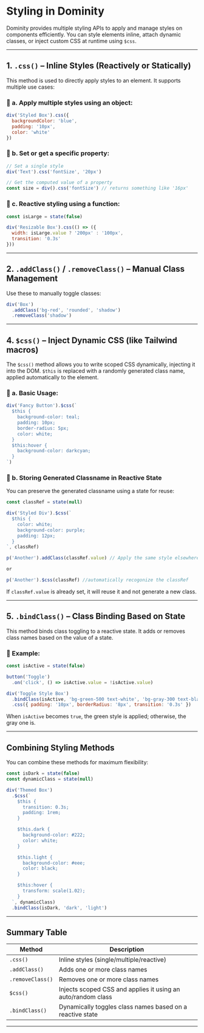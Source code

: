 
# Styling in Dominity

Dominity provides multiple styling APIs to apply and manage styles on components efficiently. You can style elements inline, attach dynamic classes, or inject custom CSS at runtime using `$css`.

---

## 1. `.css()` – Inline Styles (Reactively or Statically)

This method is used to directly apply styles to an element. It supports multiple use cases:

### 🔹 a. Apply multiple styles using an object:

```javascript
div('Styled Box').css({
  backgroundColor: 'blue',
  padding: '10px',
  color: 'white'
})
```

### 🔹 b. Set or get a specific property:

```javascript
// Set a single style
div('Text').css('fontSize', '20px')

// Get the computed value of a property
const size = div().css('fontSize') // returns something like '16px'
```

### 🔹 c. Reactive styling using a function:

```javascript
const isLarge = state(false)

div('Resizable Box').css(() => ({
  width: isLarge.value ? '200px' : '100px',
  transition: '0.3s'
}))
```

---

## 2. `.addClass()` / `.removeClass()` – Manual Class Management

Use these to manually toggle classes:

```javascript
div('Box')
  .addClass('bg-red', 'rounded', 'shadow')
  .removeClass('shadow')
```

---


## 4. `$css()` – Inject Dynamic CSS (like Tailwind macros)

The `$css()` method allows you to write scoped CSS dynamically, injecting it into the DOM. `$this` is replaced with a randomly generated class name, applied automatically to the element.

### 🔹 a. Basic Usage:

```javascript
div('Fancy Button').$css(`
  $this {
    background-color: teal;
    padding: 10px;
    border-radius: 5px;
    color: white;
  }
  $this:hover {
    background-color: darkcyan;
  }
`)
```

### 🔹 b. Storing Generated Classname in Reactive State

You can preserve the generated classname using a state for reuse:

```javascript
const classRef = state(null)

div('Styled Div').$css(`
  $this {
    color: white;
    background-color: purple;
    padding: 12px;
  }
`, classRef)

p('Another').addClass(classRef.value) // Apply the same style elsewhere

or 

p('Another').$css(classRef) //automatically recogonize the classRef
```

If `classRef.value` is already set, it will reuse it and not generate a new class.


---

## 5. `.bindClass()` – Class Binding Based on State

This method binds class toggling to a reactive state. It adds or removes class names based on the value of a state.

### 🔹 Example:

```javascript
const isActive = state(false)

button('Toggle')
  .on('click', () => isActive.value = !isActive.value)

div('Toggle Style Box')
  .bindClass(isActive, 'bg-green-500 text-white', 'bg-gray-300 text-black')
  .css({ padding: '10px', borderRadius: '8px', transition: '0.3s' })
```

When `isActive` becomes `true`, the green style is applied; otherwise, the gray one is.

---

##  Combining Styling Methods

You can combine these methods for maximum flexibility:

```javascript
const isDark = state(false)
const dynamicClass = state(null)

div('Themed Box')
  .$css(`
    $this {
      transition: 0.3s;
      padding: 1rem;
    }

    $this.dark {
      background-color: #222;
      color: white;
    }

    $this.light {
      background-color: #eee;
      color: black;
    }

    $this:hover {
      transform: scale(1.02);
    }
  `, dynamicClass)
  .bindClass(isDark, 'dark', 'light')
```

---

## Summary Table

| Method         | Description                                                            |
|----------------|------------------------------------------------------------------------|
| `.css()`        | Inline styles (single/multiple/reactive)                              |
| `.addClass()`   | Adds one or more class names                                           |
| `.removeClass()`| Removes one or more class names                                        |
| `$css()`        | Injects scoped CSS and applies it using an auto/random class          |
| `.bindClass()`  | Dynamically toggles class names based on a reactive state             |

---
